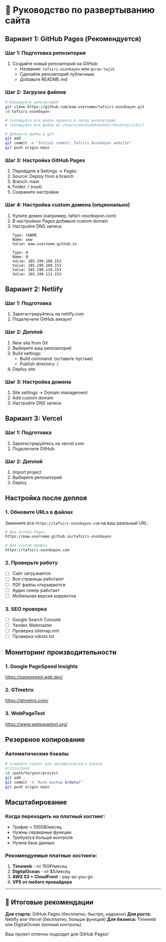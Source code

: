 # 🚀 Руководство по развертыванию сайта

## Вариант 1: GitHub Pages (Рекомендуется)

### Шаг 1: Подготовка репозитория
1. Создайте новый репозиторий на GitHub:
   - Название: `tafsiri-osonbayon` или `quran-tajik`
   - Сделайте репозиторий публичным
   - Добавьте README.md

### Шаг 2: Загрузка файлов
```bash
# Клонируйте репозиторий
git clone https://github.com/ваш-username/tafsiri-osonbayon.git
cd tafsiri-osonbayon

# Скопируйте все файлы проекта в папку репозитория
# (копируйте все файлы из /Users/akubiabdukahhor/Desktop/site/)

# Добавьте файлы в git
git add .
git commit -m "Initial commit: Tafsiri Osonbayon website"
git push origin main
```

### Шаг 3: Настройка GitHub Pages
1. Перейдите в Settings → Pages
2. Source: Deploy from a branch
3. Branch: main
4. Folder: / (root)
5. Сохраните настройки

### Шаг 4: Настройка custom домена (опционально)
1. Купите домен (например, tafsiri-osonbayon.com)
2. В настройках Pages добавьте custom domain
3. Настройте DNS записи:
   ```
   Type: CNAME
   Name: www
   Value: ваш-username.github.io
   
   Type: A
   Name: @
   Value: 185.199.108.153
   Value: 185.199.109.153
   Value: 185.199.110.153
   Value: 185.199.111.153
   ```

## Вариант 2: Netlify

### Шаг 1: Подготовка
1. Зарегистрируйтесь на netlify.com
2. Подключите GitHub аккаунт

### Шаг 2: Деплой
1. New site from Git
2. Выберите ваш репозиторий
3. Build settings:
   - Build command: (оставьте пустым)
   - Publish directory: /
4. Deploy site

### Шаг 3: Настройка домена
1. Site settings → Domain management
2. Add custom domain
3. Настройте DNS записи

## Вариант 3: Vercel

### Шаг 1: Подготовка
1. Зарегистрируйтесь на vercel.com
2. Подключите GitHub

### Шаг 2: Деплой
1. Import project
2. Выберите репозиторий
3. Deploy

## Настройка после деплоя

### 1. Обновите URLs в файлах
Замените все `https://tafsiri-osonbayon.com` на ваш реальный URL:

```bash
# Для GitHub Pages
https://ваш-username.github.io/tafsiri-osonbayon

# Для custom домена
https://tafsiri-osonbayon.com
```

### 2. Проверьте работу
- [ ] Сайт загружается
- [ ] Все страницы работают
- [ ] PDF файлы открываются
- [ ] Аудио плеер работает
- [ ] Мобильная версия корректна

### 3. SEO проверка
- [ ] Google Search Console
- [ ] Yandex Webmaster
- [ ] Проверка sitemap.xml
- [ ] Проверка robots.txt

## Мониторинг производительности

### 1. Google PageSpeed Insights
https://pagespeed.web.dev/

### 2. GTmetrix
https://gtmetrix.com/

### 3. WebPageTest
https://www.webpagetest.org/

## Резервное копирование

### Автоматические бэкапы
```bash
# Создайте скрипт для автоматического бэкапа
#!/bin/bash
cd /path/to/your/project
git add .
git commit -m "Auto backup $(date)"
git push origin main
```

## Масштабирование

### Когда переходить на платный хостинг:
- Трафик > 100GB/месяц
- Нужны серверные функции
- Требуется больше контроля
- Нужна база данных

### Рекомендуемые платные хостинги:
1. **Timeweb** - от 150₽/месяц
2. **DigitalOcean** - от $5/месяц
3. **AWS S3 + CloudFront** - pay-as-you-go
4. **VPS от любого провайдера**

---

## 🎯 Итоговые рекомендации

**Для старта:** GitHub Pages (бесплатно, быстро, надежно)
**Для роста:** Netlify или Vercel (бесплатно, больше функций)
**Для бизнеса:** Timeweb или DigitalOcean (полный контроль)

Ваш проект отлично подходит для GitHub Pages!
